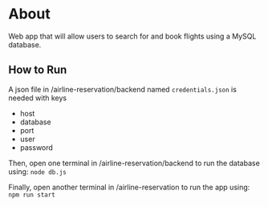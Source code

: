 # About
Web app that will allow users to search for and book flights using a MySQL database.

## How to Run
A json file in /airline-reservation/backend named ```credentials.json``` is needed with keys
* host
* database
* port
* user
* password

Then, open one terminal in /airline-reservation/backend to run the database using:
```node db.js```

Finally, open another terminal in /airline-reservation to run the app using:
```npm run start```
